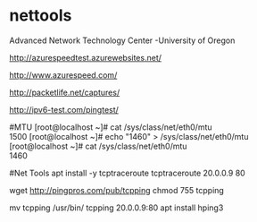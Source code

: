 # nettools
Advanced Network Technology Center -University of Oregon

http://azurespeedtest.azurewebsites.net/

http://www.azurespeed.com/

http://packetlife.net/captures/

http://ipv6-test.com/pingtest/

#MTU
[root@localhost ~]# cat /sys/class/net/eth0/mtu        
1500
[root@localhost ~]# echo "1460" > /sys/class/net/eth0/mtu
[root@localhost ~]# cat /sys/class/net/eth0/mtu          
1460

#Net Tools
apt install -y tcptraceroute
tcptraceroute 20.0.0.9 80

wget http://pingpros.com/pub/tcpping
chmod 755 tcpping

mv tcpping /usr/bin/
tcpping 20.0.0.9:80
apt install hping3
